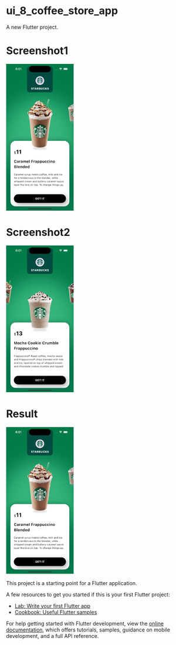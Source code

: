 # ui_8_coffee_store_app

A new Flutter project.

# Screenshot1
<img src="https://github.com/Mirzaazmath/flutter_60_ui_challange/blob/main/ui_8_coffee_store_app/assets/output/Screenshot1.png" height="400">

# Screenshot2
<img src="https://github.com/Mirzaazmath/flutter_60_ui_challange/blob/main/ui_8_coffee_store_app/assets/output/Screenshot2.png" height="400">


# Result
<img src="https://github.com/Mirzaazmath/flutter_60_ui_challange/blob/main/ui_8_coffee_store_app/assets/output/result.gif" height="400">

This project is a starting point for a Flutter application.

A few resources to get you started if this is your first Flutter project:

- [Lab: Write your first Flutter app](https://docs.flutter.dev/get-started/codelab)
- [Cookbook: Useful Flutter samples](https://docs.flutter.dev/cookbook)

For help getting started with Flutter development, view the
[online documentation](https://docs.flutter.dev/), which offers tutorials,
samples, guidance on mobile development, and a full API reference.
